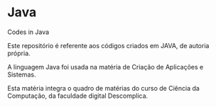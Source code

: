 # Java
Codes in Java

Este repositório é referente aos códigos criados em JAVA, de autoria própria.

A linguagem Java foi usada na matéria de Criação de Aplicações e Sistemas.

Esta matéria integra o quadro de matérias do curso de Ciência da Computação, da faculdade digital Descomplica.

